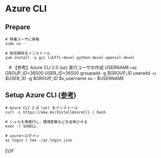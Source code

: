 # Azure CLI

## Prepare

    # 特権ユーザに昇格
    sudo su -
    
    # 依存関係をインストール
    yum install -y gcc libffi-devel python-devel openssl-devel
    
    # 【参考】Azure CLI 2.0 (az) 実行ユーザの作成
    USERNAME=az
    GROUP_ID=36500
    USER_ID=36500
    groupadd -g $GROUP_ID
    useradd -u $USER_ID -g $GROUP_ID $v_username
    su - $USERNAME


## Setup Azure CLI ([参考](https://docs.microsoft.com/ja-jp/cli/azure/install-azure-cli))

    # Azure CLI 2.0 (az) をインストール
    curl -L https://aka.ms/InstallAzureCli | bash
    
    # シェルを再実行し、環境変数などを反映させる
    exec -l $SHELL
    
    # azureへログイン
    az login | tee ./az.login.json

    





###### EOF
